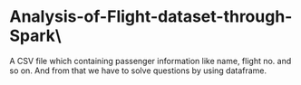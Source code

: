 # Analysis-of-Flight-dataset-through-Spark\
A CSV file which containing passenger information like name, flight no. and so on. And from that we have to solve questions by using dataframe.

